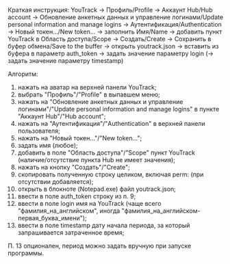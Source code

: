 Краткая инструкция:
YouTrack -> Профиль/Profile -> Аккаунт Hub/Hub account -> Обновление анкетных данных и управление логинами/Update personal information and manage logins -> Аутентификация/Authentication -> Новый токен.../New token... -> заполнить Имя/Name -> добавить пункт YouTrack в Область доступа/Scope -> Создать/Create -> Сохранить в буфер обмена/Save to the buffer -> открыть youtrack.json -> вставить из буфера в параметр auth_token -> задать значение параметру login (-> задать значение параметру timestamp)

Алгоритм:
1) нажать на аватар на верхней панели YouTrack;
2) выбрать "Профиль"/"Profile" в выпавшем меню;
3) нажать на "Обновление анкетных данных и управление логинами"/"Update personal information and manage logins" в пункте "Аккаунт Hub"/"Hub account";
4) нажать на "Аутентификация"/"Authentication" в верхней панели пользователя;
5) нажать на "Новый токен..."/"New token...";
6) задать имя (любое);
7) добавить в поле "Область доступа"/"Scope" пункт YouTrack (наличие/отсутствие пункта Hub не имеет значения);
8) нажать на кнопку "Создать"/"Create";
9) скопировать полученную строку целиком, включая perm: (при отсутствии добавляется);
10) открыть в блокноте (Notepad.exe) файл youtrack.json;
11) ввести в поле auth_token строку из п. 9;
12) ввести в поле login имя на YouTrack (чаще всего "фамилия_на_английском", иногда "фамилия_на_английском-первая_буква_имени");
13) ввести в поле timestamp дату начала периода, за который запрашивается затраченное время;

П. 13 опционален, период можно задать вручную при запуске программы.
